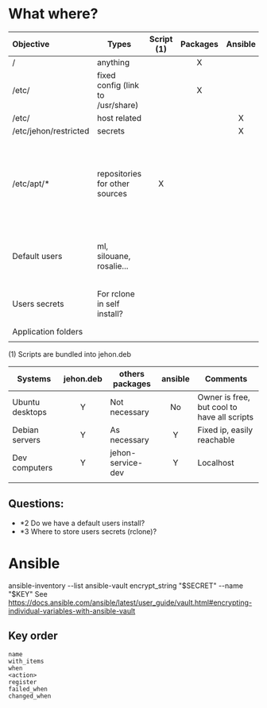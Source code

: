 
# What where?

| Objective             | Types                             | Script (1) | Packages | Ansible | Application | Not managed | Comment                                                        |
| :-------------------- | --------------------------------- | :--------: | :------: | :-----: | ----------- | :---------: | -------------------------------------------------------------- |
| /                     | anything                          |            |    X     |         |             |             |                                                                |
| /etc/                 | fixed config (link to /usr/share) |            |    X     |         |             |             |                                                                |
| /etc/                 | host related                      |            |          |    X    |             |             |                                                                |
| /etc/jehon/restricted | secrets                           |            |          |    X    |             |             |                                                                |
| /etc/apt/*            | repositories for other sources    |     X      |          |         |             |             | Bundled as package, it is difficult to update and depend on it |
| Default users         | ml, silouane, rosalie...          |            |          |         |             |      X      | Desktop are moving too quickly                                 |
| Users secrets         | For rclone in self install?       |            |          |         |             |      X      | Required by script when necessary                              |
| Application folders   |                                   |            |          |         | X           |             |                                                                |
|                       |                                   |            |          |         |             |             |                                                                |

(1) Scripts are bundled into jehon.deb

| Systems         | jehon.deb | others packages   | ansible | Comments                                    |
| --------------- | :-------: | ----------------- | :-----: | ------------------------------------------- |
| Ubuntu desktops |     Y     | Not necessary     |   No    | Owner is free, but cool to have all scripts |
| Debian servers  |     Y     | As necessary      |    Y    | Fixed ip, easily reachable                  |
| Dev computers   |     Y     | jehon-service-dev |    Y    | Localhost                                   |
|                 |           |                   |         |                                             |

## Questions:
- *2 Do we have a default users install?
- *3 Where to store users secrets (rclone)?

# Ansible

ansible-inventory --list
ansible-vault encrypt_string "$SECRET" --name "$KEY"
    See https://docs.ansible.com/ansible/latest/user_guide/vault.html#encrypting-individual-variables-with-ansible-vault

## Key order

    name
    with_items
    when
    <action>
    register
    failed_when
    changed_when
